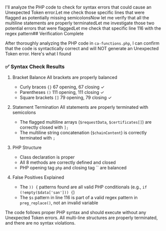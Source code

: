 I'll analyze the PHP code to check for syntax errors that could cause an Unexpected Token error.Let me check those specific lines that were flagged as potentially missing semicolonsNow let me verify that all the multiline statements are properly terminatedLet me investigate those two potential errors that were flaggedLet me check that specific line 116 with the regex pattern## Verification Complete

After thoroughly analyzing the PHP code in `ca-functions.php`, I can confirm that the code is syntactically correct and will NOT generate an Unexpected Token error. Here's what I found

### ✅ Syntax Check Results

1. Bracket Balance All brackets are properly balanced
   - Curly braces `{}` 67 opening, 67 closing ✓
   - Parentheses `()` 111 opening, 111 closing ✓
   - Square brackets `[]` 79 opening, 79 closing ✓

2. Statement Termination All statements are properly terminated with semicolons
   - The flagged multiline arrays (`$requestData`, `$certificates[]`) are correctly closed with `];`
   - The multiline string concatenation (`$chainContent`) is correctly terminated with `;`

3. PHP Structure 
   - Class declaration is proper
   - All 8 methods are correctly defined and closed
   - PHP opening tag `php` and closing tag `` are balanced

4. False Positives Explained
   - The `)) {` patterns found are all valid PHP conditionals (e.g., `if (!empty($data['san'])) {`)
   - The `$s` pattern in line 116 is part of a valid regex pattern in `preg_replace()`, not an invalid variable

The code follows proper PHP syntax and should execute without any Unexpected Token errors. All multi-line structures are properly terminated, and there are no syntax violations.